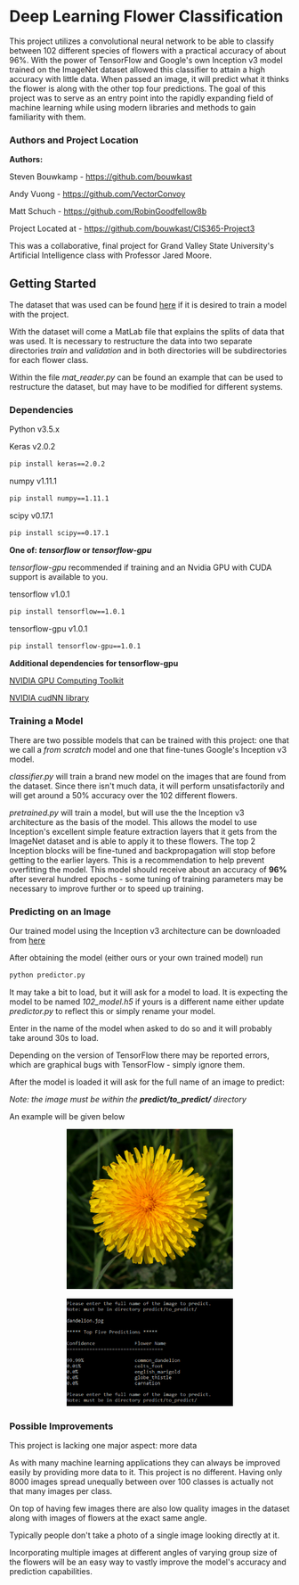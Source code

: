 # Deep Learning Flower Classification
This project utilizes a convolutional neural network to be able to classify between 102
different species of flowers with a practical accuracy of about 96%. With the power of
TensorFlow and Google's own Inception v3 model trained on the ImageNet dataset allowed this
classifier to attain a high accuracy with little data. When passed an image, it
 will predict what it thinks the flower is along with the other top four predictions. 
The goal of this project was to 
serve as an entry point into the rapidly expanding field of machine learning while
using modern libraries and methods to gain familiarity with them.


### Authors and Project Location

**Authors:**

Steven Bouwkamp - https://github.com/bouwkast

Andy Vuong - https://github.com/VectorConvoy

Matt Schuch - https://github.com/RobinGoodfellow8b

Project Located at - https://github.com/bouwkast/CIS365-Project3

This was a collaborative, final project for Grand Valley State University's 
Artificial Intelligence class with Professor Jared Moore.


## Getting Started
The dataset that was used can be found [here](http://www.robots.ox.ac.uk/~vgg/data/flowers/102/)
if it is desired to train a model with the project.

With the dataset will come a MatLab file that explains the splits of data that was used. 
It is necessary to restructure the data into two separate directories _train_ and _validation_
and in both directories will be subdirectories for each flower class.

Within the file _mat\_reader.py_ can be found an example that can be used to restructure 
the dataset, but may have to be modified for different systems.

### Dependencies

Python v3.5.x

Keras v2.0.2
```markdown
pip install keras==2.0.2
```

numpy v1.11.1
```markdown
pip install numpy==1.11.1
```

scipy v0.17.1
```markdown
pip install scipy==0.17.1
```

**One of: _tensorflow_ or _tensorflow-gpu_**

_tensorflow-gpu_ recommended if training and an Nvidia GPU with CUDA support is available
to you.

tensorflow v1.0.1
```markdown
pip install tensorflow==1.0.1
```

tensorflow-gpu v1.0.1
```markdown
pip install tensorflow-gpu==1.0.1
```

**Additional dependencies for tensorflow-gpu**

[NVIDIA GPU Computing Toolkit](https://developer.nvidia.com/cuda-downloads)

[NVIDIA cudNN library](https://developer.nvidia.com/cudnn)


### Training a Model

There are two possible models that can be trained with this project: one that we call
a _from scratch_ model and one that fine-tunes Google's Inception v3 model.

_classifier.py_ will train a brand new model on the images that are found from the dataset.
Since there isn't much data, it will perform unsatisfactorily and will get around a 50% 
accuracy over the 102 different flowers.

_pretrained.py_ will train a model, but will use the the Inception v3 architecture as the 
basis of the model. This allows the model to use Inception's excellent simple feature
extraction layers that it gets from the ImageNet dataset and is able to apply it to
these flowers. The top 2 Inception blocks will be fine-tuned and backpropagation will
stop before getting to the earlier layers. This is a recommendation to help prevent
overfitting the model. This model should receive about an accuracy of **96%** after 
several hundred epochs - some tuning of training parameters may be necessary to improve
further or to speed up training.

### Predicting on an Image

Our trained model using the Inception v3 architecture can be downloaded from
 [here](https://drive.google.com/file/d/0B-xwCRwCIzyuVXA4bk5QTWs2aW8/view?usp=sharing)
 
After obtaining the model (either ours or your own trained model) run

```markdown
python predictor.py
```

It may take a bit to load, but it will ask for a model to load. It is expecting 
the model to be named _102_model.h5_ if yours is a different name either update
_predictor.py_ to reflect this or simply rename your model.
 
 Enter in the name of the model when asked to do so and it will probably take around
 30s to load. 
 
 Depending on the version of TensorFlow there may be reported errors, which are graphical
 bugs with TensorFlow - simply ignore them.
 
 After the model is loaded it will ask for the full name of an image to predict:
 
 _Note: the image must be within the **predict/to_predict/** directory_
 
 An example will be given below
 
 <p align="center">
    <img src="predict/to_predict/dandelion.jpg" width="299"/>
 </p>
 
  <p align="center">
    <img src="dandelion_prediction.png" width="299"/>
 </p>
 
 
### Possible Improvements

This project is lacking one major aspect: more data

As with many machine learning applications they can always be improved easily
by providing more data to it. This project is no different. Having only 8000 images
spread unequally between over 100 classes is actually not that many images per class. 

On top of having few images there are also low quality images in the dataset along with
images of flowers at the exact same angle.

Typically people don't take a photo of a single image looking directly at it.

Incorporating multiple images at different angles of varying group size of the flowers
will be an easy way to vastly improve the model's accuracy and prediction capabilities.